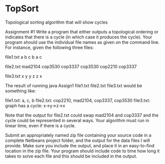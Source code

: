 # TopSort
Topological sorting algorithm that will show cycles

Assignment #1
Write a program that either outputs a topological ordering or indicates that there is a cycle (in which case it produces the cycle). Your program should use the individual file names as given on the command line. For instance, given the following three files:

file1.txt
a b
c b
a c


file2.txt
mad2104 cop3530 
cop3337 cop3530 
cop2210 cop3337


file3.txt
x y
y z
z x

The result of running
  java Assign1 file1.txt file2.txt file3.txt
would be something like:

file1.txt: a, c, b
file2.txt: cop2210, mad2104, cop3337, cop3530
file3.txt: graph has a cycle: x->y->z->x

Note that the output for file2.txt could swap mad2104 and cop3337 and the cycle could be represented in several ways. Your algorithm must run in linear time, even if there is a cycle.

Submit an appropriately named zip file containing your source code in a complete Netbeans project folder, and the output for the data files I will provide. Make sure you include the output, and place it in an easy-to-find location in the zip file. Your program should include code to time how long it takes to solve each file and this should be included in the output.
